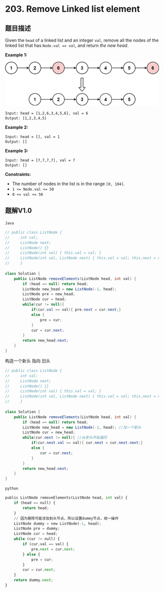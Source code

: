 # 203. Remove Linked list element

## 题目描述

Given the `head` of a linked list and an integer `val`, remove all the nodes of the linked list that has `Node.val == val`, and return *the new head*.

 

**Example 1:**

![img](./203-Removed_Linked_List_Element.assets/removelinked-list.jpg)

```
Input: head = [1,2,6,3,4,5,6], val = 6
Output: [1,2,3,4,5]
```

**Example 2:**

```
Input: head = [], val = 1
Output: []
```

**Example 3:**

```
Input: head = [7,7,7,7], val = 7
Output: []
```

 

**Constraints:**

- The number of nodes in the list is in the range `[0, 104]`.
- `1 <= Node.val <= 50`
- `0 <= val <= 50`



## 题解V1.0

`Java`

```java
// public class ListNode {
//     int val;
//     ListNode next;
//     ListNode() {}
//     ListNode(int val) { this.val = val; }
//     ListNode(int val, ListNode next) { this.val = val; this.next = next; }
//     }
 
class Solution {
    public ListNode removeElements(ListNode head, int val) {
        if (head == null) return head;
        ListNode new_head = new ListNode(-1, head);
        ListNode pre = new_head;
        ListNode cur = head;
        while(cur != null){
            if(cur.val == val){ pre.next = cur.next;}
            else {
                pre = cur;
            }
            cur = cur.next;
        }
        return new_head.next;
    }
}
```

构造一个新头 指向 旧头



```java
// public class ListNode {
//     int val;
//     ListNode next;
//     ListNode() {}
//     ListNode(int val) { this.val = val; }
//     ListNode(int val, ListNode next) { this.val = val; this.next = next; }
//     }
 
class Solution {
    public ListNode removeElements(ListNode head, int val) {
        if (head == null) return head;
        ListNode new_head = new ListNode(-1, head); //加一个新头
        ListNode cur = new_head; 										//cur指向新头
        while(cur.next != null){ //从老头开始遍历
            if(cur.next.val == val){ cur.next = cur.next.next;} 
            else {
                cur = cur.next;
            }
        }
        return new_head.next;
    }
}
```



`python`

```python
public ListNode removeElements(ListNode head, int val) {
    if (head == null) {
        return head;
    }
    // 因为删除可能涉及到头节点，所以设置dummy节点，统一操作
    ListNode dummy = new ListNode(-1, head);
    ListNode pre = dummy;
    ListNode cur = head;
    while (cur != null) {
        if (cur.val == val) {
            pre.next = cur.next;
        } else {
            pre = cur;
        }
        cur = cur.next;
    }
    return dummy.next;
}
```

